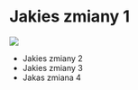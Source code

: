 # Jakies zmiany 1

![](/https://octodex.github.com/images/daftpunktocat-thomas.gif)

* Jakies zmiany 2
* Jakies zmiany 3
* Jakas zmiana 4
